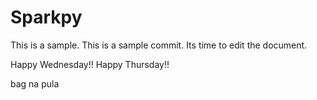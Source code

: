 # Sparkpy
This is a sample.
This is a sample commit.
Its time to edit the document.

Happy Wednesday!!
Happy Thursday!!

bag
na pula